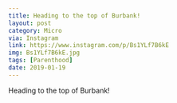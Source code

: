 ```yaml
---
title: Heading to the top of Burbank!
layout: post
category: Micro
via: Instagram
link: https://www.instagram.com/p/Bs1YLf7B6kE
img: Bs1YLf7B6kE.jpg
tags: [Parenthood]
date: 2019-01-19
---
```

Heading to the top of Burbank!